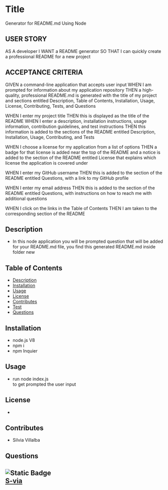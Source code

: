 # Title 
Generator for README.md Using Node<br>

## USER STORY
AS A developer
I WANT a README generator
SO THAT I can quickly create a professional README for a new project

## ACCEPTANCE CRITERIA
GIVEN a command-line application that accepts user input
WHEN I am prompted for information about my application repository
THEN a high-quality, professional README.md is generated with the title of my project and sections entitled Description, Table of Contents, Installation, Usage, License, Contributing, Tests, and Questions

WHEN I enter my project title
THEN this is displayed as the title of the README
WHEN I enter a description, installation instructions, usage information, contribution guidelines, and test instructions
THEN this information is added to the sections of the README entitled Description, Installation, Usage, Contributing, and Tests

WHEN I choose a license for my application from a list of options
THEN a badge for that license is added near the top of the README and a notice is added to the section of the README entitled License that explains which license the application is covered under

WHEN I enter my GitHub username
THEN this is added to the section of the README entitled Questions, with a link to my GitHub profile

WHEN I enter my email address
THEN this is added to the section of the README entitled Questions, with instructions on how to reach me with additional questions

WHEN I click on the links in the Table of Contents
THEN I am taken to the corresponding section of the README

## Description
- In this node application you will be prompted question that will be added for your README.md file, you find this generated README.md inside folder new 

## Table of Contents

* [Description](#description)
* [Installation](#installation)
* [Usage](#usage)
* [License](#license)
* [Contributes](#contributes)
* [Test](#test)
* [Questions](#questions)

## Installation
- node.js V8
- npm i 
- npm Inquier
## Usage 
- run node index.js <br>
to get prompted the user input
## License
*
## Contributes
- Silvia Villalba 


## Questions
![Static Badge](https://img.shields.io/badge/Git_Hub-pink)<br>
[S-via](https://github.com/S-via)
-
